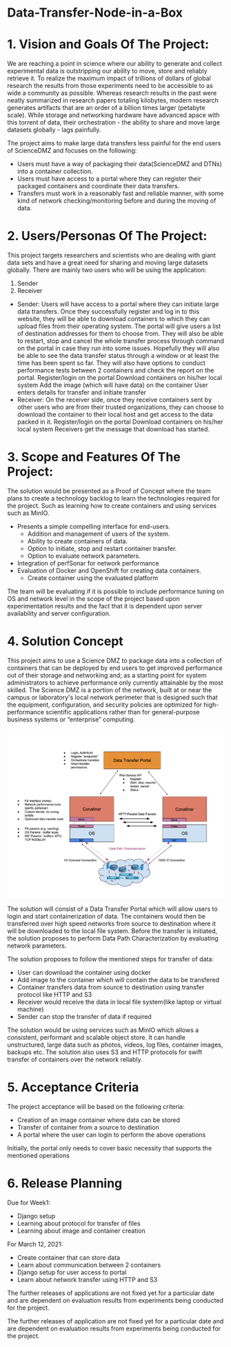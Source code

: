 # Data-Transfer-Node-in-a-Box

# 1. Vision and Goals Of The Project:

We are reaching a point in science where our ability to generate and collect experimental data is outstripping our ability to move, store and reliably retrieve it. To realize the maximum impact of trillions of dollars of global research the results from those experiments need to be accessible to as wide a community as possible. Whereas research results in the past were neatly summarized in research papers totaling kilobytes, modern research generates artifacts that are an order of a billion times larger (petabyte scale). While storage and networking hardware have advanced apace with this torrent of data, their orchestration - the ability to share and move large datasets globally - lags painfully.

The project aims to make large data transfers less painful for the end users of ScienceDMZ and focuses on the following:
   * Users must have a way of packaging their data(ScienceDMZ and DTNs) into a container collection.
   * Users must have access to a portal where they can register their packaged containers and coordinate their data transfers.
   * Transfers must work in a reasonably fast and reliable manner, with some kind of network checking/monitoring before and during the moving of data.

# 2. Users/Personas Of The Project:

This project targets researchers and scientists who are dealing with giant data sets and have a great need for sharing and moving large datasets globally. 
There are mainly two users who will be using the application:
1. Sender
2. Receiver
* Sender: Users will have access to a portal where they can initiate large data transfers. Once they successfully register and log in to this website,  they will be able to download containers to which they can upload files from their operating system. The portal will give users a list of destination addresses for them to choose from. They will also be able to restart, stop and cancel the whole transfer process through command on the portal in case they run into some issues. Hopefully they will also be able to see the data transfer status through a window or at least the time has been spent so far. They will also have options to conduct performance tests between 2 containers and check the report on the portal.
Register/login on the portal 
Download containers on his/her local system
Add the image (which will have data) on the container 
User enters details for transfer and initiate transfer
* Receiver: On the receiver side, once they receive containers sent by other users who are from their trusted organizations, they can choose to download the container to their local host and get access to the data packed in it.
Register/login on the portal 
Download containers on his/her local system
Receivers get the message that download has started. 



# 3. Scope and Features Of The Project:

The solution would be presented as a Proof of Concept where the team plans to create a technology backlog to learn the technologies required for the project. Such as learning how to create containers and using services such as MinIO.
  * Presents a simple compelling interface for end-users.
    * Addition and management of users of the system.
    * Ability to create containers of data.
    * Option to initiate, stop and restart container transfer.
    * Option to evaluate network parameters.
  * Integration of perfSonar for network performance
  * Evaluation of Docker and OpenShift for creating data containers.
    * Create container using the evaluated platform
          
The team will be evaluating if it is possible to include performance tuning on OS and network level in the scope of the project based upon experimentation results and the fact that it is dependent upon server availability and server configuration.

# 4. Solution Concept

This project aims to use a Science DMZ to package data into a collection of containers that can be deployed by end users to get improved performance out of their storage and networking and; as a starting point for system administrators to achieve performance only currently attainable by the most skilled.
The Science DMZ is a portion of the network, built at or near the campus or laboratory's local network perimeter that is designed such that the equipment, configuration, and security policies are optimized for high-performance scientific applications rather than for general-purpose business systems or “enterprise” computing.

![Solution Concept](images/DataTransferNodeInABox.png)

The solution will consist of a Data Transfer Portal which will allow users to login and start containerization of data. The containers would then be transferred over high speed networks from source to destination where it will be downloaded to the local file system. 
Before the transfer is initiated, the solution proposes to perform Data Path Characterization by evaluating network parameters.

The solution proposes to follow the mentioned steps for transfer of data:

* User can download the container using docker
* Add image to the container which will contain the data to be transfered
* Container transfers data from source to destination using transfer protocol like HTTP and S3
* Receiver would receive the data in local file system(like laptop or virtual machine)
* Sender can stop the transfer of data if required

The solution would be using services such as MinIO which allows a consistent, performant and scalable object store. It can handle unstructured, large data such as photos, videos, log files, container images, backups etc. The solution also uses S3 and HTTP protocols for swift transfer of containers over the network reliably.


# 5. Acceptance Criteria
The project acceptance will be based on the following criteria:
* Creation of an image container where data can be stored
* Transfer of container from a source to destination
* A portal where the user can login to perform the above operations

Initially, the portal only needs to cover basic necessity that supports the mentioned operations

# 6. Release Planning
Due for Week1:
* Django setup
* Learning about protocol for transfer of files
* Learning about image and container creation

For March 12, 2021:
* Create container that can store data
* Learn about communication between 2 containers
* Django setup for user access to portal
* Learn about network transfer using HTTP and S3

The further releases of applications are not fixed yet for a particular date and are dependent on evaluation results from experiments being conducted for the project.


The further releases of application are not fixed yet for a particular date and are dependent on evaluation results from experiments being conducted for the project.

